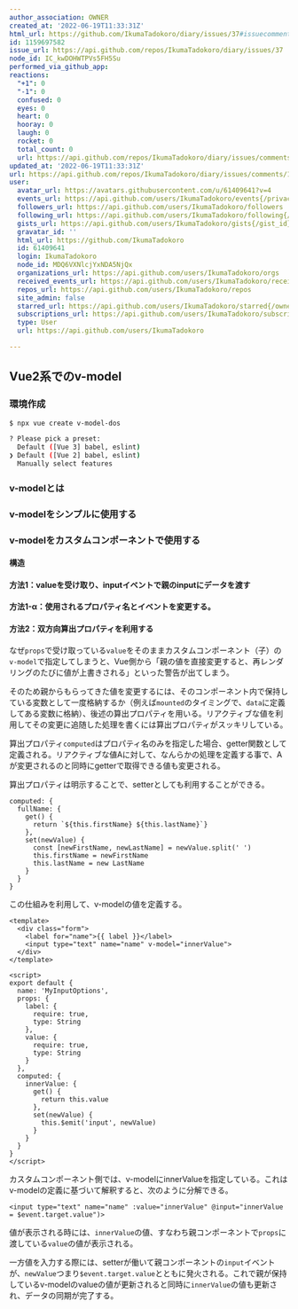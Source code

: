 ```yaml
---
author_association: OWNER
created_at: '2022-06-19T11:33:31Z'
html_url: https://github.com/IkumaTadokoro/diary/issues/37#issuecomment-1159697582
id: 1159697582
issue_url: https://api.github.com/repos/IkumaTadokoro/diary/issues/37
node_id: IC_kwDOHWTPVs5FH5Su
performed_via_github_app: 
reactions:
  "+1": 0
  "-1": 0
  confused: 0
  eyes: 0
  heart: 0
  hooray: 0
  laugh: 0
  rocket: 0
  total_count: 0
  url: https://api.github.com/repos/IkumaTadokoro/diary/issues/comments/1159697582/reactions
updated_at: '2022-06-19T11:33:31Z'
url: https://api.github.com/repos/IkumaTadokoro/diary/issues/comments/1159697582
user:
  avatar_url: https://avatars.githubusercontent.com/u/61409641?v=4
  events_url: https://api.github.com/users/IkumaTadokoro/events{/privacy}
  followers_url: https://api.github.com/users/IkumaTadokoro/followers
  following_url: https://api.github.com/users/IkumaTadokoro/following{/other_user}
  gists_url: https://api.github.com/users/IkumaTadokoro/gists{/gist_id}
  gravatar_id: ''
  html_url: https://github.com/IkumaTadokoro
  id: 61409641
  login: IkumaTadokoro
  node_id: MDQ6VXNlcjYxNDA5NjQx
  organizations_url: https://api.github.com/users/IkumaTadokoro/orgs
  received_events_url: https://api.github.com/users/IkumaTadokoro/received_events
  repos_url: https://api.github.com/users/IkumaTadokoro/repos
  site_admin: false
  starred_url: https://api.github.com/users/IkumaTadokoro/starred{/owner}{/repo}
  subscriptions_url: https://api.github.com/users/IkumaTadokoro/subscriptions
  type: User
  url: https://api.github.com/users/IkumaTadokoro

---
```

## Vue2系でのv-model

### 環境作成

```bash
$ npx vue create v-model-dos

? Please pick a preset:
  Default ([Vue 3] babel, eslint)
❯ Default ([Vue 2] babel, eslint)
  Manually select features
```

### v-modelとは

### v-modelをシンプルに使用する


### v-modelをカスタムコンポーネントで使用する

#### 構造



#### 方法1：valueを受け取り、inputイベントで親のinputにデータを渡す

#### 方法1-α：使用されるプロパティ名とイベントを変更する。


#### 方法2：双方向算出プロパティを利用する

なぜ`props`で受け取っている`value`をそのままカスタムコンポーネント（子）の`v-model`で指定してしまうと、Vue側から「親の値を直接変更すると、再レンダリングのたびに値が上書きされる」といった警告が出てしまう。

そのため親からもらってきた値を変更するには、そのコンポーネント内で保持している変数として一度格納するか（例えば`mounted`のタイミングで、`data`に定義してある変数に格納）、後述の算出プロパティを用いる。リアクティブな値を利用してその変更に追随した処理を書くには算出プロパティがスッキリしている。

算出プロパティ`computed`はプロパティ名のみを指定した場合、getter関数として定義される。リアクティブな値Aに対して、なんらかの処理を定義する事で、Aが変更されるのと同時にgetterで取得できる値も変更される。

算出プロパティは明示することで、setterとしても利用することができる。

```vue
computed: {
  fullName: {
    get() {
      return `${this.firstName} ${this.lastName}`}
    },
    set(newValue) {
      const [newFirstName, newLastName] = newValue.split(' ')
      this.firstName = newFirstName
      this.lastName = new LastName
    }
  }
}
```

この仕組みを利用して、v-modelの値を定義する。


```vue
<template>
  <div class="form">
    <label for="name">{{ label }}</label>
    <input type="text" name="name" v-model="innerValue">
  </div>
</template>

<script>
export default {
  name: 'MyInputOptions',
  props: {
    label: {
      require: true,
      type: String
    },
    value: {
      require: true,
      type: String
    }
  },
  computed: {
    innerValue: {
      get() {
        return this.value
      },
      set(newValue) {
        this.$emit('input', newValue)
      }
    }
  }
}
</script>
```

カスタムコンポーネント側では、v-modelにinnerValueを指定している。これはv-modelの定義に基づいて解釈すると、次のように分解できる。

```vue
<input type="text" name="name" :value="innerValue" @input="innerValue = $event.target.value")>
```

値が表示される時には、`innerValue`の値、すなわち親コンポーネントで`props`に渡している`value`の値が表示される。

一方値を入力する際には、setterが働いて親コンポーネントの`input`イベントが、`newValue`つまり`$event.target.value`とともに発火される。これで親が保持しているv-modelのvalueの値が更新されると同時に`innerValue`の値も更新され、データの同期が完了する。
